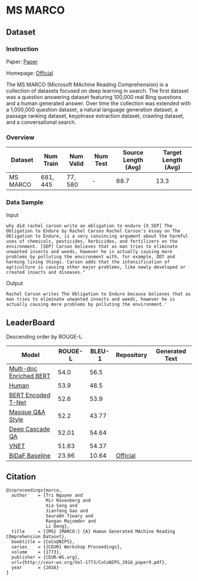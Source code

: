 # MS MARCO

## Dataset

### Instruction

Paper: [Paper](https://arxiv.org/abs/1611.09268)

Homepage: [Official](https://microsoft.github.io/msmarco/)

The MS MARCO (Microsoft MAchine Reading Comprehension) is a collection of datasets focused on deep learning in search. The first dataset was a question answering dataset featuring 100,000 real Bing questions and a human generated answer. Over time the collection was extended with a 1,000,000 question dataset, a natural language generation dataset, a passage ranking dataset, keyphrase extraction dataset, crawling dataset, and a conversational search.

### Overview

| Dataset  | Num Train | Num Valid | Num Test | Source Length (Avg) | Target Length (Avg) |
| -------- | --------- | --------- | -------- | ------------------- | ------------------- |
| MS MARCO | $681,445$ | $77,580$  | -        | $68.7$              | $13.3$              |

### Data Sample

Input

```
why did rachel carson write an obligation to endure [X_SEP] The Obligation to Endure by Rachel Carson Rachel Carson's essay on The Obligation to Endure, is a very convincing argument about the harmful uses of chemicals, pesticides, herbicides, and fertilizers on the environment. [SEP] Carson believes that as man tries to eliminate unwanted insects and weeds, however he is actually causing more problems by polluting the environment with, for example, DDT and harming living things. Carson adds that the intensification of agriculture is causing other major problems, like newly developed or created insects and diseases."
```

Output

```
Rachel Carson writes The Obligation to Endure because believes that as man tries to eliminate unwanted insects and weeds, however he is actually causing more problems by polluting the environment.'
```

## LeaderBoard

Descending order by ROUGE-L.

| Model                                                       | ROUGE-L | BLEU-1  | Repository                                         | Generated Text |
| ----------------------------------------------------------- | ------- | ------- | -------------------------------------------------- | -------------- |
| [Multi-doc Enriched BERT]()                                 | $54.0$  | $56.5$  |                                                    |                |
| [Human]()                                                   | $53.9$  | $48.5$  |                                                    |                |
| [BERT Encoded T-Net]()                                      | $52.6$  | $53.9$  |                                                    |                |
| [ Masque Q&A Style](https://arxiv.org/pdf/1901.02262v2.pdf) | $52.2$  | $43.77$ |                                                    |                |
| [ Deep Cascade QA](https://arxiv.org/pdf/1811.11374v1.pdf)  | $52.01$ | $54.64$ |                                                    |                |
| [VNET](https://arxiv.org/pdf/1805.02220v2.pdf)              | $51.63$ | $54.37$ |                                                    |                |
| [BiDaF Baseline](https://arxiv.org/pdf/1611.01603v6.pdf)    | $23.96$ | $10.64$ | [Official](https://github.com/allenai/bi-att-flow) |                |

## Citation

```
@inproceedings{marco,
  author    = {Tri Nguyen and
               Mir Rosenberg and
               Xia Song and
               Jianfeng Gao and
               Saurabh Tiwary and
               Rangan Majumder and
               Li Deng},
  title     = {{MS} {MARCO:} {A} Human Generated MAchine Reading COmprehension Dataset},
  booktitle = {CoCo@NIPS},
  series    = {{CEUR} Workshop Proceedings},
  volume    = {1773},
  publisher = {CEUR-WS.org},
  url={http://ceur-ws.org/Vol-1773/CoCoNIPS_2016_paper9.pdf},
  year      = {2016}
}
```

